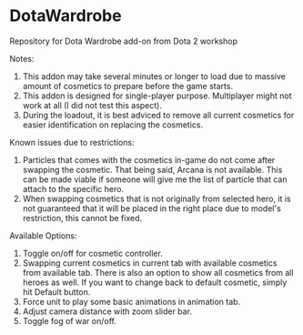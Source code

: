 # DotaWardrobe
Repository for Dota Wardrobe add-on from Dota 2 workshop

Notes:

1. This addon may take several minutes or longer to load due to massive amount of cosmetics to prepare before the game starts.
2. This addon is designed for single-player purpose. Multiplayer might not work at all (I did not test this aspect). 
3. During the loadout, it is best adviced to remove all current cosmetics for easier identification on replacing the cosmetics. 

Known issues due to restrictions: 

1. Particles that comes with the cosmetics in-game do not come after swapping the cosmetic. That being said, Arcana is not available. This can be made viable if someone will give me the list of particle that can attach to the specific hero. 
2. When swapping cosmetics that is not originally from selected hero, it is not guaranteed that it will be placed in the right place due to model's restriction, this cannot be fixed. 

Available Options:

1. Toggle on/off for cosmetic controller. 
2. Swapping current cosmetics in current tab with available cosmetics from available tab. There is also an option to show all cosmetics from all heroes as well. If you want to change back to default cosmetic, simply hit Default button. 
3. Force unit to play some basic animations in animation tab. 
4. Adjust camera distance with zoom slider bar.
5. Toggle fog of war on/off.
